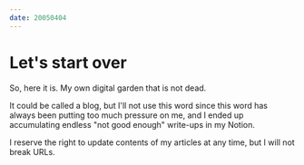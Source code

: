 ```yaml
---
date: 20050404
---
```


# Let's start over

So, here it is. My own digital garden that is not dead.

It could be called a blog, but I'll not use this word since this word has always
been putting too much pressure on me, and I ended up accumulating endless "not
good enough" write-ups in my Notion.

I reserve the right to update contents of my articles at any time, but I will
not break URLs.
